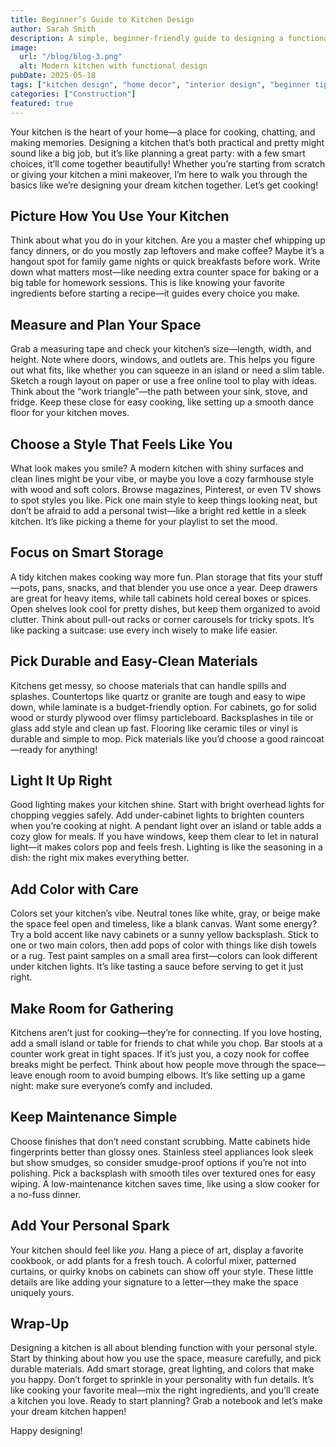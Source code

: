 ```yaml
---
title: Beginner’s Guide to Kitchen Design
author: Sarah Smith
description: A simple, beginner-friendly guide to designing a functional and stylish kitchen that suits your lifestyle and tastes.
image:
  url: "/blog/blog-3.png"
  alt: Modern kitchen with functional design
pubDate: 2025-05-18
tags: ["kitchen design", "home decor", "interior design", "beginner tips"]
categories: ["Construction"]
featured: true
---
```


Your kitchen is the heart of your home—a place for cooking, chatting, and making memories. Designing a kitchen that’s both practical and pretty might sound like a big job, but it’s like planning a great party: with a few smart choices, it’ll come together beautifully! Whether you’re starting from scratch or giving your kitchen a mini makeover, I’m here to walk you through the basics like we’re designing your dream kitchen together. Let’s get cooking!

## Picture How You Use Your Kitchen

Think about what you do in your kitchen. Are you a master chef whipping up fancy dinners, or do you mostly zap leftovers and make coffee? Maybe it’s a hangout spot for family game nights or quick breakfasts before work. Write down what matters most—like needing extra counter space for baking or a big table for homework sessions. This is like knowing your favorite ingredients before starting a recipe—it guides every choice you make.

## Measure and Plan Your Space

Grab a measuring tape and check your kitchen’s size—length, width, and height. Note where doors, windows, and outlets are. This helps you figure out what fits, like whether you can squeeze in an island or need a slim table. Sketch a rough layout on paper or use a free online tool to play with ideas. Think about the “work triangle”—the path between your sink, stove, and fridge. Keep these close for easy cooking, like setting up a smooth dance floor for your kitchen moves.

## Choose a Style That Feels Like You

What look makes you smile? A modern kitchen with shiny surfaces and clean lines might be your vibe, or maybe you love a cozy farmhouse style with wood and soft colors. Browse magazines, Pinterest, or even TV shows to spot styles you like. Pick one main style to keep things looking neat, but don’t be afraid to add a personal twist—like a bright red kettle in a sleek kitchen. It’s like picking a theme for your playlist to set the mood.

## Focus on Smart Storage

A tidy kitchen makes cooking way more fun. Plan storage that fits your stuff—pots, pans, snacks, and that blender you use once a year. Deep drawers are great for heavy items, while tall cabinets hold cereal boxes or spices. Open shelves look cool for pretty dishes, but keep them organized to avoid clutter. Think about pull-out racks or corner carousels for tricky spots. It’s like packing a suitcase: use every inch wisely to make life easier.

## Pick Durable and Easy-Clean Materials

Kitchens get messy, so choose materials that can handle spills and splashes. Countertops like quartz or granite are tough and easy to wipe down, while laminate is a budget-friendly option. For cabinets, go for solid wood or sturdy plywood over flimsy particleboard. Backsplashes in tile or glass add style and clean up fast. Flooring like ceramic tiles or vinyl is durable and simple to mop. Pick materials like you’d choose a good raincoat—ready for anything!

## Light It Up Right

Good lighting makes your kitchen shine. Start with bright overhead lights for chopping veggies safely. Add under-cabinet lights to brighten counters when you’re cooking at night. A pendant light over an island or table adds a cozy glow for meals. If you have windows, keep them clear to let in natural light—it makes colors pop and feels fresh. Lighting is like the seasoning in a dish: the right mix makes everything better.

## Add Color with Care

Colors set your kitchen’s vibe. Neutral tones like white, gray, or beige make the space feel open and timeless, like a blank canvas. Want some energy? Try a bold accent like navy cabinets or a sunny yellow backsplash. Stick to one or two main colors, then add pops of color with things like dish towels or a rug. Test paint samples on a small area first—colors can look different under kitchen lights. It’s like tasting a sauce before serving to get it just right.

## Make Room for Gathering

Kitchens aren’t just for cooking—they’re for connecting. If you love hosting, add a small island or table for friends to chat while you chop. Bar stools at a counter work great in tight spaces. If it’s just you, a cozy nook for coffee breaks might be perfect. Think about how people move through the space—leave enough room to avoid bumping elbows. It’s like setting up a game night: make sure everyone’s comfy and included.

## Keep Maintenance Simple

Choose finishes that don’t need constant scrubbing. Matte cabinets hide fingerprints better than glossy ones. Stainless steel appliances look sleek but show smudges, so consider smudge-proof options if you’re not into polishing. Pick a backsplash with smooth tiles over textured ones for easy wiping. A low-maintenance kitchen saves time, like using a slow cooker for a no-fuss dinner.

## Add Your Personal Spark

Your kitchen should feel like _you_. Hang a piece of art, display a favorite cookbook, or add plants for a fresh touch. A colorful mixer, patterned curtains, or quirky knobs on cabinets can show off your style. These little details are like adding your signature to a letter—they make the space uniquely yours.

## Wrap-Up

Designing a kitchen is all about blending function with your personal style. Start by thinking about how you use the space, measure carefully, and pick durable materials. Add smart storage, great lighting, and colors that make you happy. Don’t forget to sprinkle in your personality with fun details. It’s like cooking your favorite meal—mix the right ingredients, and you’ll create a kitchen you love. Ready to start planning? Grab a notebook and let’s make your dream kitchen happen!

Happy designing!
